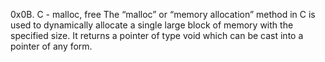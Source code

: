 0x0B. C - malloc, free The “malloc” or “memory allocation” method in C is used to dynamically allocate a single large block of memory with the specified size. It returns a pointer of type void which can be cast into a pointer of any form.
